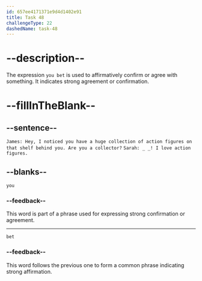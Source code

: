 ```yaml
---
id: 657ee4171371e9d4d1402e91
title: Task 48
challengeType: 22
dashedName: task-48
---
```


<!--
AUDIO REFERENCE: 
Sarah: You bet! I love action figures.
-->

# --description--

The expression `you bet` is used to affirmatively confirm or agree with something. It indicates strong agreement or confirmation.

# --fillInTheBlank--

## --sentence--

`James: Hey, I noticed you have a huge collection of action figures on that shelf behind you. Are you a collector?`
`Sarah: _ _! I love action figures.`

## --blanks--

`you`

### --feedback--

This word is part of a phrase used for expressing strong confirmation or agreement.

---

`bet`

### --feedback--

This word follows the previous one to form a common phrase indicating strong affirmation.
